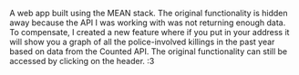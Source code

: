 A web app built using the MEAN stack. The original functionality is hidden away because the API I was working with was not returning enough data. To compensate, I created a new feature where if you put in your address it will show you a graph of all the police-involved killings in the past year based on data from the Counted API. The original functionality can still be accessed by clicking on the header. :3
